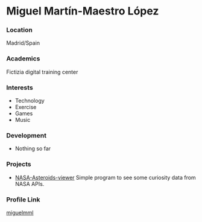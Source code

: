 # Miguel Martín-Maestro López

### Location

Madrid/Spain

### Academics

Fictizia digital training center

### Interests

- Technology
- Exercise
- Games
- Music

### Development

- Nothing so far

### Projects

- [NASA-Asteroids-viewer](https://github.com/miguelmml/PROYECTO-NASA-Master-Fullstack-Fictizia) Simple program to see some curiosity data from NASA APIs.

### Profile Link

[miguelmml](https://github.com/miguelmml)
